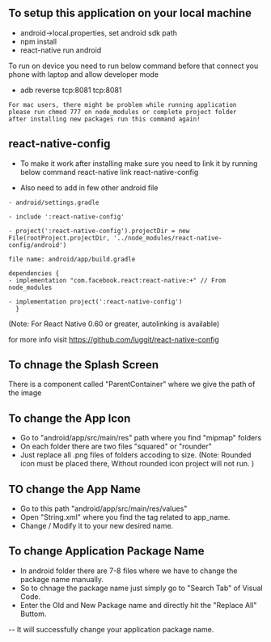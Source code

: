 ## To setup this application on your local machine

- android->local.properties, set android sdk path
- npm install
- react-native run android

To run on device you need to run below command before that connect you phone with laptop and allow developer mode

- adb reverse tcp:8081 tcp:8081

```
For mac users, there might be problem while running application
please run chmod 777 on node_modules or complete project folder
after installing new packages run this command again!
```

## react-native-config

- To make it work after installing make sure you need to link it by running below command
  react-native link react-native-config

- Also need to add in few other android file

```
- android/settings.gradle

- include ':react-native-config'

- project(':react-native-config').projectDir = new File(rootProject.projectDir, '../node_modules/react-native-config/android')
```

```
file name: android/app/build.gradle

dependencies {
- implementation "com.facebook.react:react-native:+" // From node_modules

- implementation project(':react-native-config')
  }
```

(Note: For React Native 0.60 or greater, autolinking is available)

for more info visit https://github.com/luggit/react-native-config

## To chnage the Splash Screen

There is a component called "ParentContainer" where we give the path of the image

## To change the App Icon

- Go to "android/app/src/main/res" path where you find "mipmap" folders
- On each folder there are two files "squared" or "rounder"
- Just replace all .png files of folders accoding to size.
  (Note: Rounded icon must be placed there, Without rounded icon project will not run. )

## TO change the App Name

- Go to this path "android/app/src/main/res/values"
- Open "String.xml" where you find the <string> tag related to app_name.
- Change / Modify it to your new desired name.

## To change Application Package Name

- In android folder there are 7-8 files where we have to change the package name manually.
- So to chnage the package name just simply go to "Search Tab" of Visual Code.
- Enter the Old and New Package name and directly hit the "Replace All" Buttom.

-- It will successfully change your application package name.
